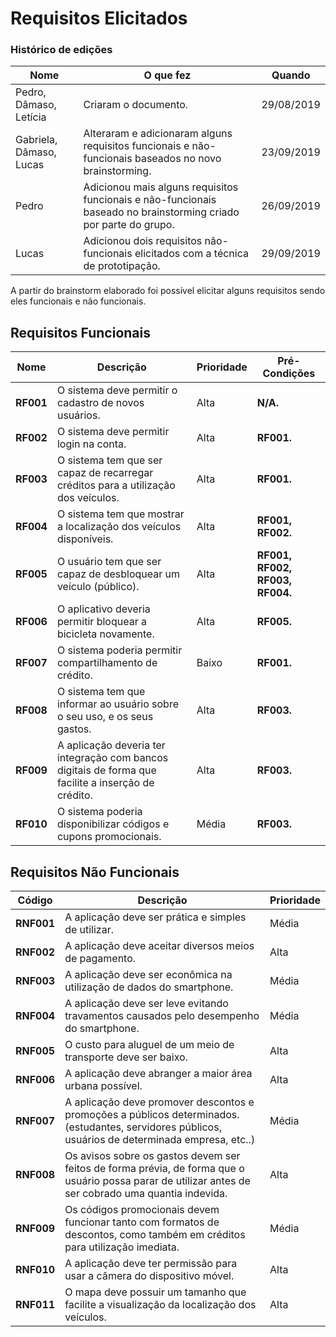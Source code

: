 # Requisitos Elicitados

### Histórico de edições
| Nome|O que fez|Quando|
|-----|---------|------|
| Pedro, Dâmaso, Letícia | Criaram o documento. | 29/08/2019 |
| Gabriela, Dâmaso, Lucas | Alteraram e adicionaram alguns requisitos funcionais e não-funcionais baseados no novo brainstorming. | 23/09/2019 |
| Pedro | Adicionou mais alguns requisitos funcionais e não-funcionais baseado no brainstorming criado por parte do grupo. | 26/09/2019 |
| Lucas | Adicionou dois requisitos não-funcionais elicitados com a técnica de prototipação. | 29/09/2019 |

A partir do brainstorm elaborado foi possível elicitar alguns requisitos sendo eles funcionais e não funcionais.

## Requisitos Funcionais


| Nome | Descrição | Prioridade|Pré-Condições|
| -------- | -------- | -------- | ------|
| <b>RF001</b> | O sistema deve permitir o cadastro de novos usuários. |   Alta   | <b>N/A.</b> |
| <b>RF002</b> | O sistema deve permitir login na conta. |   Alta   | <b>RF001.</b> |
| <b>RF003</b> | O sistema tem que ser capaz de recarregar créditos para a utilização dos veículos. | Alta | <b>RF001.</b> |
| <b>RF004</b> | O sistema tem que mostrar a localização dos veículos disponíveis.  | Alta | <b>RF001, RF002.</b> |
| <b>RF005</b> | O usuário tem que ser capaz de desbloquear um veículo (público).  | Alta | <b>RF001, RF002, RF003, RF004.</b> |
| <b>RF006</b> | O aplicativo deveria permitir bloquear a bicicleta novamente. | Alta | <b>RF005.</b> |
| <b>RF007</b> | O sistema poderia permitir compartilhamento de crédito. | Baixo| <b>RF001.</b>|
| <b>RF008</b> | O sistema tem que informar ao usuário sobre o seu uso, e os seus gastos.  | Alta | <b>RF003.</b>|
| <b>RF009</b> | A aplicação deveria ter integração com bancos digitais de forma que facilite a inserção de crédito. | Alta| <b>RF003.</b>|
| <b>RF010</b> | O sistema poderia disponibilizar códigos e cupons promocionais. | Média | <b>RF003.</b>|


## Requisitos Não Funcionais

| Código | Descrição | Prioridade|
| -------- | -------- | -------- |
| <b>RNF001</b> | A aplicação deve ser prática e simples de utilizar.  |  Média    |
| <b>RNF002</b> | A aplicação deve aceitar diversos meios de pagamento.|Alta |
| <b>RNF003</b> | A aplicação deve ser econômica na utilização de dados do smartphone.| Média |
| <b>RNF004</b> | A aplicação deve ser leve evitando travamentos causados pelo desempenho do smartphone.|Média |
| <b>RNF005</b> | O custo para aluguel de um meio de transporte deve ser baixo. |Alta |
| <b>RNF006</b> | A aplicação deve abranger a maior área urbana possível. |Alta |
| <b>RNF007</b> | A aplicação deve promover descontos e promoções a públicos determinados. (estudantes, servidores públicos, usuários de determinada empresa, etc..) | Média |
| <b>RNF008</b> | Os avisos sobre os gastos devem ser feitos de forma prévia, de forma que o usuário possa parar de utilizar antes de ser cobrado uma quantia indevida. | Alta |
| <b>RNF009</b> | Os códigos promocionais devem funcionar tanto com formatos de descontos, como também em créditos para utilização imediata. | Média |
| <b>RNF010</b> | A aplicação deve ter permissão para usar a câmera do dispositivo móvel. | Alta |
| <b>RNF011</b> | O mapa deve possuir um tamanho que facilite a visualização da localização dos veículos. | Alta |